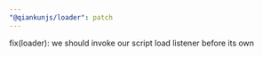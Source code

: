 ```yaml
---
"@qiankunjs/loader": patch
---
```


fix(loader): we should invoke our script load listener before its own

